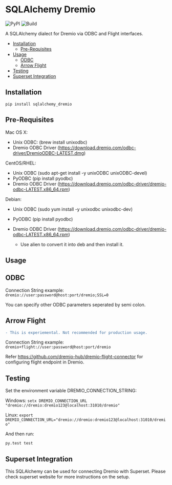 # SQLAlchemy Dremio


![PyPI](https://img.shields.io/pypi/v/sqlalchemy_dremio.svg) 
![Build](https://github.com/narendrans/sqlalchemy_dremio/workflows/Build/badge.svg)

A SQLAlchemy dialect for Dremio via ODBC and Flight interfaces.

<!--ts-->
   * [Installation](#installation)
      * [Pre-Requisites](#pre-requisites)
   * [Usage](#usage)
      * [ODBC](#odbc)
      * [Arrow Flight](#arrow-flight)
   * [Testing](#testing)
   * [Superset Integration](#superset-integration)
<!--te-->

Installation
------------

`pip install sqlalchemy_dremio`

Pre-Requisites
--------------

Mac OS X:

* Unix ODBC: (brew install unixodbc)
* Dremio ODBC Driver (https://download.dremio.com/odbc-driver/DremioODBC-LATEST.dmg)

CentOS/RHEL:

* Unix ODBC (sudo apt-get install -y unixODBC unixODBC-devel)
* PyODBC (pip install pyodbc)
* Dremio ODBC Driver (https://download.dremio.com/odbc-driver/dremio-odbc-LATEST.x86_64.rpm)

Debian:

* Unix ODBC (sudo yum install -y unixodbc unixodbc-dev)
* PyODBC (pip install pyodbc)
* Dremio ODBC Driver (https://download.dremio.com/odbc-driver/dremio-odbc-LATEST.x86_64.rpm)

    * Use alien to convert it into deb and then install it.

Usage
------------

ODBC
-------
Connection String example:
`dremio://user:password@host:port/dremio;SSL=0`

You can specify other ODBC parameters seperated by semi colon.

Arrow Flight
------
```diff
- This is experiemental. Not recommended for production usage.
```

Connection String example:
`dremio+flight://user:password@host:port/dremio`

Refer https://github.com/dremio-hub/dremio-flight-connector for configuring flight endpoint in Dremio.

Testing
------------

Set the environment variable DREMIO_CONNECTION_STRING:

Windows:
`setx DREMIO_CONNECTION_URL "dremio://dremio:dremio123@localhost:31010/dremio"`

Linux:
`export DREMIO_CONNECTION_URL="dremio://dremio:dremio123@localhost:31010/dremio"`

And then run:

`py.test test`

Superset Integration
-------------

This SQLAlchemy can be used for connecting Dremio with Superset. Please check superset website for more instructions on the setup.
